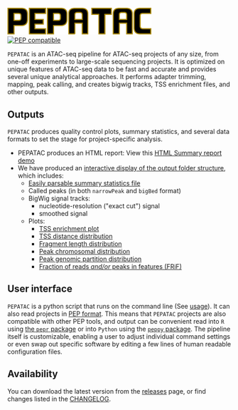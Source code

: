 # <img src="img/pepatac_logo_black.svg" alt="PEPATAC" class="img-fluid" style="max-height:60px; margin-top:10px; margin-bottom:-10px" align="left">  

<br clear="all">

[![PEP compatible](http://pepkit.github.io/img/PEP-compatible-green.svg)](http://pepkit.github.io)

`PEPATAC` is an ATAC-seq pipeline for ATAC-seq projects of any size, from one-off experiments to large-scale sequencing projects. It is optimized on unique features of ATAC-seq data to be fast and accurate and provides several unique analytical approaches. It performs adapter trimming, mapping, peak calling, and creates bigwig tracks, TSS enrichment files, and other outputs. 

## Outputs

`PEPATAC` produces quality control plots, summary statistics, and several data formats to set the stage for project-specific analysis. 

- PEPATAC produces an HTML report: View this [HTML Summary report demo](files/examples/gold/summary.html)
- We have produced an [interactive display of the output folder structure](browse_output/), which includes:
	- [Easily parsable summary statistics file](files/examples/gold/results_pipeline/gold5/stats.tsv)
	- Called peaks (in both `narrowPeak` and `bigBed` format)
	- BigWig signal tracks:
	    - nucleotide-resolution ("exact cut") signal
	    - smoothed signal
	- Plots:               
	    - [TSS enrichment plot](files/examples/gold/results_pipeline/gold5/QC_hg19/gold5_TssEnrichment.pdf)
	    - [TSS distance distribution](files/examples/gold/results_pipeline/gold5/QC_hg19/gold5_peaks_TSS_dist.pdf)
	    - [Fragment length distribution](files/examples/gold/results_pipeline/gold5/QC_hg19/gold5_fragLenDistribution.pdf)
	    - [Peak chromosomal distribution](files/examples/gold/results_pipeline/gold5/QC_hg19/gold5_peaks_chr_dist.pdf)
	    - [Peak genomic partition distribution](files/examples/gold/results_pipeline/gold5/QC_hg19/gold5_peaks_partition_dist.pdf)
	    - [Fraction of reads *and/or* peaks in features (FRiF)](files/examples/gold/results_pipeline/gold5/QC_hg19/gold5_frif.pdf)


## User interface

`PEPATAC` is a python script that runs on the command line (See [usage](usage)). It can also read projects in [PEP format](https://pepkit.github.io/). This means that `PEPATAC` projects are also compatible with other PEP tools, and output can be convenient read into `R` using [the `pepr` package](http://code.databio.org/pepr/) or into `Python` using the [`peppy` package](https://peppy.readthedocs.io/en/latest/). The pipeline itself is customizable, enabling a user to adjust individual command settings or even swap out specific software by editing a few lines of human readable configuration files.

## Availability

You can download the latest version from the [releases](https://github.com/databio/pepatac/releases) page, or find changes listed in the [CHANGELOG](changelog).
